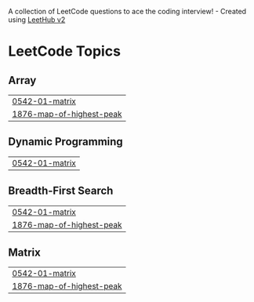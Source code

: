 A collection of LeetCode questions to ace the coding interview! - Created using [LeetHub v2](https://github.com/arunbhardwaj/LeetHub-2.0)
<!---LeetCode Topics Start-->
# LeetCode Topics
## Array
|  |
| ------- |
| [0542-01-matrix](https://github.com/FiranmitM/DSA_Projects-/tree/master/0542-01-matrix) |
| [1876-map-of-highest-peak](https://github.com/FiranmitM/DSA_Projects-/tree/master/1876-map-of-highest-peak) |
## Dynamic Programming
|  |
| ------- |
| [0542-01-matrix](https://github.com/FiranmitM/DSA_Projects-/tree/master/0542-01-matrix) |
## Breadth-First Search
|  |
| ------- |
| [0542-01-matrix](https://github.com/FiranmitM/DSA_Projects-/tree/master/0542-01-matrix) |
| [1876-map-of-highest-peak](https://github.com/FiranmitM/DSA_Projects-/tree/master/1876-map-of-highest-peak) |
## Matrix
|  |
| ------- |
| [0542-01-matrix](https://github.com/FiranmitM/DSA_Projects-/tree/master/0542-01-matrix) |
| [1876-map-of-highest-peak](https://github.com/FiranmitM/DSA_Projects-/tree/master/1876-map-of-highest-peak) |
<!---LeetCode Topics End-->